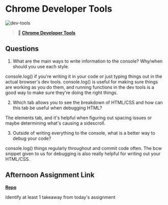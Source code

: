 # Chrome Developer Tools

![dev-tools](https://bcw.blob.core.windows.net/public/img/lesson-images/4571780153354770)

> **📖 [Chrome Developer Tools](https://codeworksacademy.com/fs-student-guide/resources/wk2/03-Chrome-Dev-Tools)**

## Questions

1. What are the main ways to write information to the console? Why/when should you use each style.

console.log() if you're writing it in your code or just typing things out in the actual browser's dev tools. console.log() is useful for making sure things are working as you do them, and running functions in the dev tools is a good way to make sure they're doing the right things.

2. Which tab allows you to see the breakdown of HTML/CSS and how can this tab be useful when debugging HTML?

The elements tab, and it's helpful when figuring out spacing issues or maybe determining what's causing a sidescroll.

3. Outside of writing everything to the console, what is a better way to debug your code?

console.log() things regularly throughout and commit code often. The bcw snippet given to us for debugging is also really helpful for writing out your HTML/CSS.

## Afternoon Assignment Link

**[Repo](https://github.com/JoeCalvi/ice-cream-parlor)**

Identify at least 1 takeaway from today's assignment
